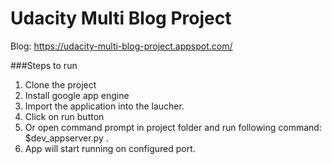 # Udacity Multi Blog Project

Blog: https://udacity-multi-blog-project.appspot.com/

###Steps to run
1. Clone the project
2. Install google app engine
3. Import the application into the laucher.
4. Click on run button
5. Or open command prompt in project folder and run following command: $dev_appserver.py .
6. App will start running on configured port.
